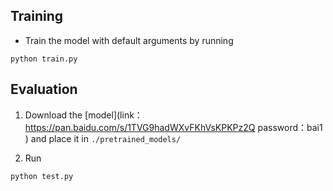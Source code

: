 
## Training
- Train the model with default arguments by running
```
python train.py
```


## Evaluation

1. Download the [model](link：https://pan.baidu.com/s/1TVG9hadWXvFKhVsKPKPz2Q
   password：bai1 
) and place it in `./pretrained_models/`

3. Run
```
python test.py
```


